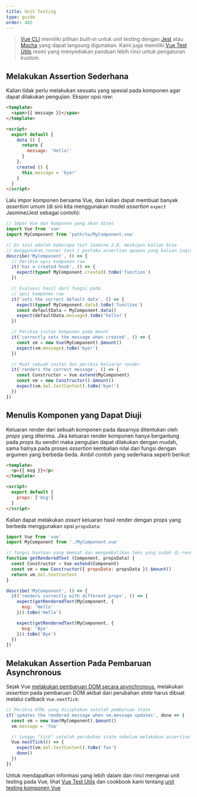 ```yaml
---
title: Unit Testing
type: guide
order: 402
---
```


> [Vue CLI](https://cli.vuejs.org/) memiliki pilihan _built-in_ untuk unit testing dengan [Jest](https://github.com/facebook/jest) atau [Mocha](https://mochajs.org/) yang dapat langsung digunakan. Kami juga memiliki [Vue Test Utils](https://vue-test-utils.vuejs.org/) resmi yang menyediakan panduan lebih rinci untuk pengaturan kustom.

## Melakukan Assertion Sederhana

Kalian tidak perlu melakukan sesuatu yang spesial pada komponen agar dapat dilakukan pengujian. Ekspor opsi _raw_:

``` html
<template>
  <span>{{ message }}</span>
</template>

<script>
  export default {
    data () {
      return {
        message: 'hello!'
      }
    },
    created () {
      this.message = 'bye!'
    }
  }
</script>
```

Lalu impor komponen bersama Vue, dan kalian dapat membuat banyak _assertion_ umum (di sini kita menggunakan model _assertion_ `expect` Jasmine/Jest sebagai contoh):

``` js
// Impor Vue dan komponen yang akan dites
import Vue from 'vue'
import MyComponent from 'path/to/MyComponent.vue'

// Di sini adalah beberapa test Jasmine 2.0, meskipun kalian bisa
// menggunakan runner test / pustaka assertion apapun yang kalian inginkan
describe('MyComponent', () => {
  // Periksa opsi komponen raw
  it('has a created hook', () => {
    expect(typeof MyComponent.created).toBe('function')
  })

  // Evaluasi hasil dari fungsi pada
  // opsi komponen raw
  it('sets the correct default data', () => {
    expect(typeof MyComponent.data).toBe('function')
    const defaultData = MyComponent.data()
    expect(defaultData.message).toBe('hello!')
  })

  // Periksa instan komponen pada mount
  it('correctly sets the message when created', () => {
    const vm = new Vue(MyComponent).$mount()
    expect(vm.message).toBe('bye!')
  })

  // Muat sebuah instan dan periksa keluaran render
  it('renders the correct message', () => {
    const Constructor = Vue.extend(MyComponent)
    const vm = new Constructor().$mount()
    expect(vm.$el.textContent).toBe('bye!')
  })
})
```

## Menulis Komponen yang Dapat Diuji

Keluaran render dari sebuah komponen pada dasarnya ditentukan oleh _props_ yang diterima. Jika keluaran render komponen hanya bergantung pada _props_ itu sendiri maka pengujian dapat dilakukan dengan mudah, sama halnya pada proses _assertion_ kembalian nilai dari fungsi dengan argumen yang berbeda-beda. Ambil contoh yang sederhana seperti berikut:

``` html
<template>
  <p>{{ msg }}</p>
</template>

<script>
  export default {
    props: ['msg']
  }
</script>
```

Kalian dapat melakukan _assert_ keluaran hasil render dengan props yang berbeda menggunakan opsi `propsData`:

``` js
import Vue from 'vue'
import MyComponent from './MyComponent.vue'

// fungsi bantuan yang memuat dan mengembalikan teks yang sudah di-render
function getRenderedText (Component, propsData) {
  const Constructor = Vue.extend(Component)
  const vm = new Constructor({ propsData: propsData }).$mount()
  return vm.$el.textContent
}

describe('MyComponent', () => {
  it('renders correctly with different props', () => {
    expect(getRenderedText(MyComponent, {
      msg: 'Hello'
    })).toBe('Hello')

    expect(getRenderedText(MyComponent, {
      msg: 'Bye'
    })).toBe('Bye')
  })
})
```

## Melakukan Assertion Pada Pembaruan Asynchronous

Sejak Vue [melakukan pembaruan DOM secara asynchronous](reactivity.html#Async-Update-Queue), melakukan _assertion_ pada pembaruan DOM akibat dari perubahan _state_ harus dibuat melalui callback `Vue.nextTick`:

``` js
// Periksa HTML yang diciptakan setelah pembaruan state
it('updates the rendered message when vm.message updates', done => {
  const vm = new Vue(MyComponent).$mount()
  vm.message = 'foo'

  // tunggu "tick" setelah perubahan state sebelum melakukan assertion pembaruan DOM
  Vue.nextTick(() => {
    expect(vm.$el.textContent).toBe('foo')
    done()
  })
})
```

Untuk mendapatkan informasi yang lebih dalam dan rinci mengenai unit testing pada Vue, lihat [Vue Test Utils](https://vue-test-utils.vuejs.org/) dan cookbook kami tentang [unit testing komponen Vue](https://vuejs.org/v2/cookbook/unit-testing-vue-components.html)
